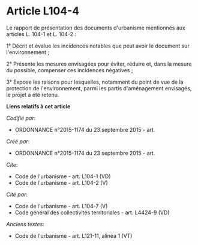 # Article L104-4

Le rapport de présentation des documents d'urbanisme mentionnés aux articles L. 104-1 et L. 104-2 : 

1° Décrit et évalue les incidences notables que peut avoir le document sur l'environnement ; 

2° Présente les mesures envisagées pour éviter, réduire et, dans la mesure du possible, compenser ces incidences négatives ; 

3° Expose les raisons pour lesquelles, notamment du point de vue de la protection de l'environnement, parmi les partis
d'aménagement envisagés, le projet a été retenu.

**Liens relatifs à cet article**

_Codifié par_:

  - ORDONNANCE n°2015-1174 du 23 septembre 2015 - art.

_Créé par_:

  - ORDONNANCE n°2015-1174 du 23 septembre 2015 - art.

_Cite_:

  - Code de l'urbanisme - art. L104-1 (VD)
  - Code de l'urbanisme - art. L104-2 (V)

_Cité par_:

  - Code de l'urbanisme - art. L104-7 (V)
  - Code général des collectivités territoriales - art. L4424-9 (VD)

_Anciens textes_:

  - Code de l'urbanisme - art. L121-11, alinéa 1 (VT)
